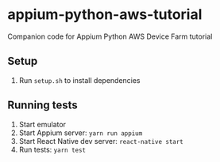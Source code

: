 # appium-python-aws-tutorial
Companion code for Appium Python AWS Device Farm tutorial

## Setup

1. Run `setup.sh` to install dependencies

## Running tests

1. Start emulator
1. Start Appium server: `yarn run appium`
1. Start React Native dev server: `react-native start`
1. Run tests: `yarn test`
